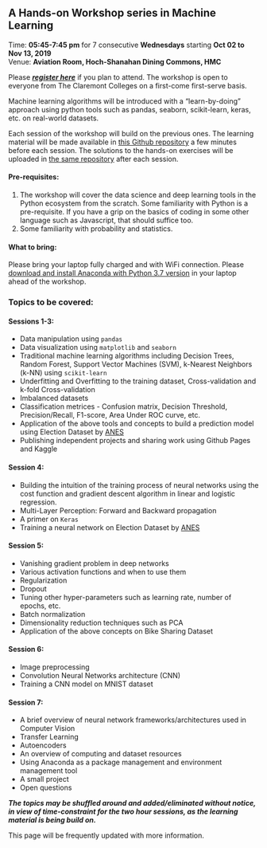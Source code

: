 ## A Hands-on Workshop series in Machine Learning 
Time: **05:45-7:45 pm** for 7 consecutive **Wednesdays** starting **Oct 02 to Nov 13, 2019**   
Venue: **Aviation Room, Hoch-Shanahan Dining Commons, HMC** 

Please ***[register here](https://forms.gle/3VdVMqV1EctC7aiE6)*** if you plan to attend. The workshop is open to everyone from The Claremont Colleges on a first-come first-serve basis.

Machine learning algorithms will be introduced with a “learn-by-doing” approach using python tools such as pandas, seaborn, scikit-learn, keras, etc. on real-world datasets. 

Each session of the workshop will build on the previous ones. The learning material will be made available in [this Github repository](https://github.com/AashitaK/A-Hands-on-Workshop-series-in-Machine-Learning) a few minutes before each session. The solutions to the hands-on exercises will be uploaded in [the same repository](https://github.com/AashitaK/A-Hands-on-Workshop-series-in-Machine-Learning) after each session.

#### Pre-requisites:
1. The workshop will cover the data science and deep learning tools in the Python ecosystem from the scratch. Some familiarity with Python is a pre-requisite. If you have a grip on the basics of coding in some other language such as Javascript, that should suffice too. 
2. Some familiarity with probability and statistics.

#### What to bring:  
Please bring your laptop fully charged and with WiFi connection. Please [download and install Anaconda with Python 3.7 version](https://www.anaconda.com/distribution/) in your laptop ahead of the workshop.  

### Topics to be covered:  
#### Sessions 1-3: 
* Data manipulation using `pandas`
* Data visualization using `matplotlib` and `seaborn`
* Traditional machine learning algorithms including Decision Trees, Random Forest, Support Vector Machines (SVM), k-Nearest Neighbors (k-NN) using `scikit-learn`
* Underfitting and Overfitting to the training dataset, Cross-validation and k-fold Cross-validation
* Imbalanced datasets 
* Classification metrices - Confusion matrix, Decision Threshold, Precision/Recall, F1-score, Area Under ROC curve, etc.
* Application of the above tools and concepts to build a prediction model using Election Dataset by [ANES](https://electionstudies.org/)
* Publishing independent projects and sharing work using Github Pages and Kaggle

#### Session 4: 
* Building the intuition of the training process of neural networks using the cost function and gradient descent algorithm in linear and logistic regression.
* Multi-Layer Perception: Forward and Backward propagation
* A primer on `Keras`
* Training a neural network on Election Dataset by [ANES](https://electionstudies.org/)

#### Session 5:
* Vanishing gradient problem in deep networks
* Various activation functions and when to use them
* Regularization
* Dropout
* Tuning other hyper-parameters such as learning rate, number of epochs, etc.
* Batch normalization
* Dimensionality reduction techniques such as PCA
* Application of the above concepts on Bike Sharing Dataset

#### Session 6: 
* Image preprocessing
* Convolution Neural Networks architecture (CNN)
* Training a CNN model on MNIST dataset

#### Session 7:
* A brief overview of neural network frameworks/architectures used in Computer Vision
* Transfer Learning
* Autoencoders
* An overview of computing and dataset resources
* Using Anaconda as a package management and environment management tool
* A small project
* Open questions

***The topics may be shuffled around and added/eliminated without notice, in view of time-constraint for the two hour sessions, as the learning material is being build on.***


This page will be frequently updated with more information.
